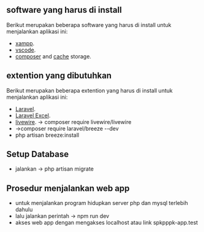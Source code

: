 ## software yang harus di install

Berikut merupakan beberapa software yang harus di install untuk menjalankan aplikasi ini:

- [xampp](https://laravel.com/docs/routing).
- [vscode](https://laravel.com/docs/container).
- [composer](https://laravel.com/docs/session) and [cache](https://laravel.com/docs/cache) storage.

## extention yang dibutuhkan

Berikut merupakan beberapa extention yang harus di install untuk menjalankan aplikasi ini:

- [Laravel](https://laravel.com/docs/11.x/installation).
- [Laravel Excel](https://docs.laravel-excel.com/3.1/getting-started/installation.html).
- [livewire](https://laravel-livewire.com/docs/2.x/installation). -> composer require livewire/livewire
-  ->composer require laravel/breeze --dev
- php artisan breeze:install

## Setup Database 

- jalankan -> php artisan migrate


## Prosedur menjalankan web app
- untuk menjalankan program hidupkan server php dan mysql terlebih dahulu
- lalu jalankan perintah  ->  npm run dev
- akses web app dengan mengakses localhost atau link spkpppk-app.test
